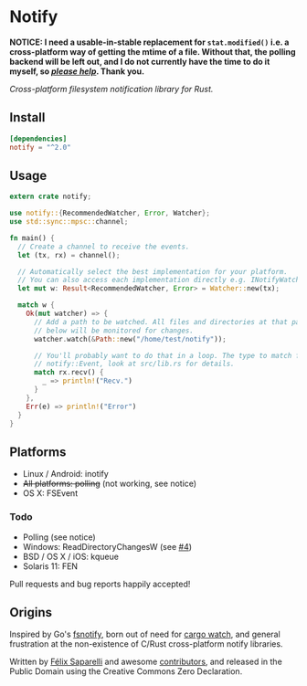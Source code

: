 # Notify

__NOTICE: I need a usable-in-stable replacement for `stat.modified()` i.e.
a cross-platform way of getting the mtime of a file. Without that, the polling
backend will be left out, and I do not currently have the time to do it myself,
so [*please help*](https://github.com/passcod/rsnotify/issues/12). Thank you.__

_Cross-platform filesystem notification library for Rust._

## Install

```toml
[dependencies]
notify = "^2.0"
```

## Usage

```rust
extern crate notify;

use notify::{RecommendedWatcher, Error, Watcher};
use std::sync::mpsc::channel;

fn main() {
  // Create a channel to receive the events.
  let (tx, rx) = channel();

  // Automatically select the best implementation for your platform.
  // You can also access each implementation directly e.g. INotifyWatcher.
  let mut w: Result<RecommendedWatcher, Error> = Watcher::new(tx);

  match w {
    Ok(mut watcher) => {
      // Add a path to be watched. All files and directories at that path and
      // below will be monitored for changes.
      watcher.watch(&Path::new("/home/test/notify"));

      // You'll probably want to do that in a loop. The type to match for is
      // notify::Event, look at src/lib.rs for details.
      match rx.recv() {
        _ => println!("Recv.")
      }
    },
    Err(e) => println!("Error")
  }
}
```

## Platforms

- Linux / Android: inotify
- ~~All platforms: polling~~ (not working, see notice)
- OS X: FSEvent

### Todo

- Polling (see notice)
- Windows: ReadDirectoryChangesW (see [#4](https://github.com/passcod/rsnotify/issues/4))
- BSD / OS X / iOS: kqueue
- Solaris 11: FEN

Pull requests and bug reports happily accepted!

## Origins

Inspired by Go's [fsnotify](https://github.com/go-fsnotify/fsnotify), born out
of need for [cargo watch](https://github.com/passcod/cargo-watch), and general
frustration at the non-existence of C/Rust cross-platform notify libraries.

Written by [Félix Saparelli](https://passcod.name) and awesome
[contributors](https://github.com/passcod/rsnotify/graphs/contributors),
and released in the Public Domain using the Creative Commons Zero Declaration.
